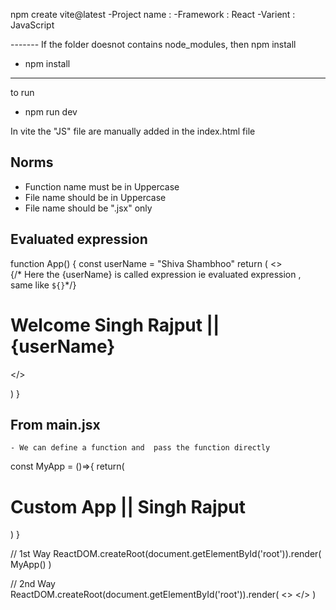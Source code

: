 npm create vite@latest
-Project name :
-Framework : React
-Varient : JavaScript

------- If the folder doesnot contains node_modules,
then npm install
- npm install
-----------------------------------------------------------

to run 
- npm run dev


In vite the "JS" file are manually added in the index.html file 
    <script type="module" src="/src/main.jsx"></script>


## Norms
- Function name must be in Uppercase
- File name should be in Uppercase
- File name should be ".jsx" only

## Evaluated expression
function App() {
  const userName = "Shiva Shambhoo"
  return (
    <>  
    {/* Here the {userName} is called expression ie evaluated expression , same like `${}`*/}
      <h1>Welcome Singh Rajput || {userName} </h1>
      <Chai />
    </>
    
  )
}

## From main.jsx
    - We can define a function and  pass the function directly 


const MyApp = ()=>{
  return(
    <div>
      <h1>Custom App || Singh Rajput </h1>
    </div>
  )
}

// 1st Way 
ReactDOM.createRoot(document.getElementById('root')).render(
    MyApp()
)

// 2nd Way
ReactDOM.createRoot(document.getElementById('root')).render(
    <>
      <App />
      <MyApp />
    </>
)


